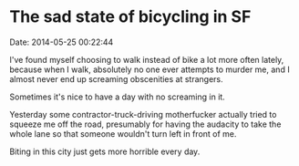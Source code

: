 The sad state of bicycling in SF
================================

Date: 2014-05-25 00:22:44

I\'ve found myself choosing to walk instead of bike a lot more often
lately, because when I walk, absolutely no one ever attempts to murder
me, and I almost never end up screaming obscenities at strangers.

Sometimes it\'s nice to have a day with no screaming in it.

Yesterday some contractor-truck-driving motherfucker actually tried to
squeeze me off the road, presumably for having the audacity to take the
whole lane so that someone wouldn\'t turn left in front of me.

Biting in this city just gets more horrible every day.
